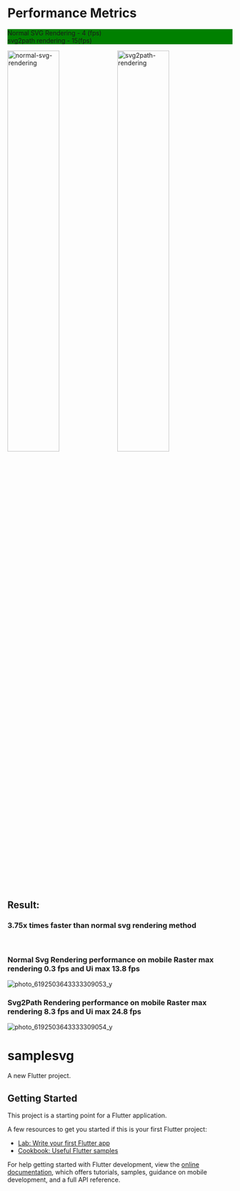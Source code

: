 

    

<h1>Performance Metrics</h1>
<div>
<p style="background-color:green">Normal SVG Rendering - 4 (fps) &nbsp &nbsp &nbsp &nbsp  &nbsp &nbsp  &nbsp &nbsp  &nbsp &nbsp  &nbsp &nbsp  &nbsp &nbsp  &nbsp &nbsp   &nbsp &nbsp  &nbsp &nbsp  &nbsp &nbsp  &nbsp &nbsp &nbsp &nbsp &nbsp&nbsp&nbsp&nbsp&nbsp&nbsp&nbsp &nbsp &nbsp &nbsp &nbsp &nbsp svg2path rendering - 15(fps)

</div>
<div>
<img width="48%" alt="normal-svg-rendering" src="https://user-images.githubusercontent.com/62535697/194137979-65e0c89b-61c2-439e-b8d8-70b62bdb6b01.png">


<img width="48%" alt="svg2path-rendering" src="https://user-images.githubusercontent.com/62535697/194138537-ae2407f1-5f23-43ad-91ee-088bb52048d8.png">

</div>


<h2>Result: </h2>

<h3>3.75x times faster than normal svg rendering method   </h3>
<br>
<h3>Normal Svg Rendering performance on mobile Raster max  rendering 0.3 fps and Ui max 13.8 fps</h3>

![photo_6192503643333309053_y](https://user-images.githubusercontent.com/62535697/194146289-b1e31275-3f79-4c42-bdf4-cc4f43bd0dea.png)



<h3> Svg2Path  Rendering performance on mobile Raster max  rendering 8.3 fps and Ui max 24.8 fps</h3>


![photo_6192503643333309054_y](https://user-images.githubusercontent.com/62535697/194142698-216f5c19-43e3-41f4-8f38-6fb2acb56b3c.jpg)








# samplesvg

A new Flutter project.

## Getting Started

This project is a starting point for a Flutter application.

A few resources to get you started if this is your first Flutter project:

- [Lab: Write your first Flutter app](https://docs.flutter.dev/get-started/codelab)
- [Cookbook: Useful Flutter samples](https://docs.flutter.dev/cookbook)

For help getting started with Flutter development, view the
[online documentation](https://docs.flutter.dev/), which offers tutorials,
samples, guidance on mobile development, and a full API reference.
